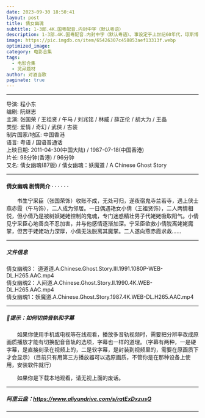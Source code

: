 ```yaml
---
date: 2023-09-30 18:50:41
layout: post
title: 倩女幽魂
subtitle: 1-3部.4K.国粤配音.内封中字（默认粤语）
description: 1-3部.4K.国粤配音.内封中字（默认粤语）。事设定于上世纪60年代，琼斯博士即将迎来退休，但来访的故人之女海伦娜却打破了他平静的生活，后者希望和他一同寻找能够改变历史走向的宝物“命运转盘”......
image: https://pic.imgdb.cn/item/65426307c458853aef13313f.webp
optimized_image: 
category: 电影合集
tags:
  - 电影合集
  - 灵异题材
author: 对酒当歌
paginate: true
---
```


---

导演: 程小东  
编剧: 阮继志  
主演: 张国荣 / 王祖贤 / 午马 / 刘兆铭 / 林威 / 薛芷伦 / 胡大为 / 王晶  
类型: 爱情 / 奇幻 / 武侠 / 古装  
制片国家/地区: 中国香港  
语言: 粤语 / 国语普通话  
上映日期: 2011-04-30(中国大陆) / 1987-07-18(中国香港)  
片长: 98分钟(香港) / 96分钟  
又名: 倩女幽魂(87版) / 倩女幽魂：妖魔道 / A Chinese Ghost Story  

---

#### 倩女幽魂 剧情简介 · · · · · ·

　　书生宁采臣（张国荣饰）收账不成，无处可归，遂夜宿鬼寺兰若寺，遇上侠士燕赤霞（午马饰），二人成为邻居。一日偶遇艳女小倩（王祖贤饰），二人两情相悦，但小倩乃是被树妖姥姥控制的鬼魂，专门迷惑精壮男子代姥姥吸取阳气。小倩见宁采臣心地善良不忍加害，并与他感情逐渐加深。宁采臣欲救小倩脱离姥姥魔掌，但苦于姥姥功力深厚，小倩无法脱离其魔掌。二人遂向燕赤霞求救......

---

##### 文件信息

倩女幽魂3： 道道道.A.Chinese.Ghost.Story.Ⅲ.1991.1080P-WEB-DL.H265.AAC.mp4  
倩女幽魂2：人间道.A.Chinese.Ghost.Story.II.1990.4K.WEB-DL.H265.AAC.mp4  
倩女幽魂1：妖魔道.A.Chinese.Ghost.Story.1987.4K.WEB-DL.H265.AAC.mp4  

---

##### 🔔提示：如何切换音轨和字幕

　　如果你使用手机或电视等在线观看，播放多音轨视频时，需要把分辨率改成原画质播放才能有切换配音音轨的选项，字幕也一样的道理。（字幕有两种，一是硬字幕，是直接刻录在视频上的，二是软字幕，是封装到视频里的，需要在原画质下才会显示）（目前只有用第三方播放器可以选原画质，不管你是在那种设备上使用，安装软件就行）

　　如果你是下载本地观看，请无视上面的废话。

---

##### 阿里云盘：<https://www.aliyundrive.com/s/ratExDxzusQ>

---
